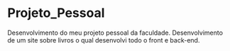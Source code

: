 # Projeto_Pessoal
Desenvolvimento do meu projeto pessoal da faculdade. Desenvolvimento de um site sobre livros o qual desenvolvi todo o front e back-end.
